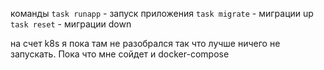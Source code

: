 команды
`task runapp` - запуск приложения
`task migrate` - миграции up
`task reset` - миграции down

на счет k8s я пока там не разобрался так что лучше ничего не запускать. Пока что мне сойдет и docker-compose 